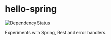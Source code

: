 # hello-spring

[![Dependency Status](https://www.versioneye.com/user/projects/56bc29c12a29ed002d2af672/badge.svg?style=flat)](https://www.versioneye.com/user/projects/56bc29c12a29ed002d2af672)

Experiments with Spring, Rest and error handlers.
